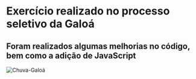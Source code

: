 # Exercício realizado no processo seletivo da Galoá
## Foram realizados algumas melhorias no código, bem como a adição de JavaScript

![Chuva-Galoá](https://user-images.githubusercontent.com/102038803/206242470-b7948773-2c4c-4442-9254-1a7af1d868f7.PNG)
